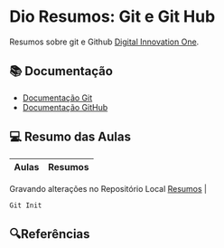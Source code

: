 # Dio Resumos: Git e Git Hub

Resumos sobre git e Github [Digital Innovation One](https://www.dio.me).

## 📚 Documentação
- [Documentação Git](https://git-scm.com/doc)
- [Documentação GitHub](https://docs.github.com/)

## 💻 Resumo das Aulas
| Aulas | Resumos |
| ------|---------|
Gravando alterações no Repositório Local
[Resumos]() |

```
Git Init
```

## 🔍Referências
